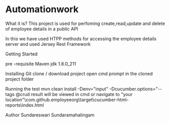 # Automationwork


What it is?
This project is used for perfoming create,read,update and delete of employee details
in a public API 

In this we have used HTPP methods for accessing the employee details server and used Jersey Rest Framework

Getting Started

pre -requisite 
Maven
jdk 1.8.0_211

Installing
Git clone / download project
open cmd prompt in the cloned project folder

Running the test
mvn clean install -Denv="input" -Dcucumber.options="--tags @crud
result will be viewed in cmd or navigate to "your location"\com.github.employeeorg\target\cucumber-html-reports\index.html

Author
Sundareswari Sundaramahalingam
